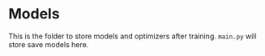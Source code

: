 # Models

This is the folder to store models and optimizers after training. `main.py` will store save models here.